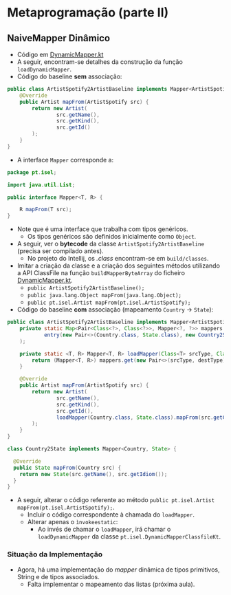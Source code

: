 # Metaprogramação (parte II)

## NaiveMapper Dinâmico

- Código em [DynamicMapper.kt](../sample23-naive-mapper-metaprogramming/src/main/kotlin/DynamicMapper.kt)
- A seguir, encontram-se detalhes da construção da função `loadDynamicMapper`.
- Código do baseline **sem** associação:
```java
public class ArtistSpotify2ArtistBaseline implements Mapper<ArtistSpotify, Artist> {
    @Override
    public Artist mapFrom(ArtistSpotify src) {
        return new Artist(
                src.getName(),
                src.getKind(),
                src.getId()
        );
    }
}
```
- A interface `Mapper` corresponde a:
```java
package pt.isel;

import java.util.List;

public interface Mapper<T, R> {

    R mapFrom(T src);
}
```
- Note que é uma interface que trabalha com tipos genéricos.
  - Os tipos genéricos são definidos inicialmente como `Object`.
- A seguir, ver o **bytecode** da classe `ArtistSpotify2ArtistBaseline` (precisa ser compilado antes).
  - No projeto do Intellij, os _.class_ encontram-se em `build/classes`.
- Imitar a criação da classe e a criação dos seguintes métodos utilizando a API ClassFile na função `buildMapperByteArray` do ficheiro [DynamicMapper.kt](../sample23-naive-mapper-metaprogramming/src/main/kotlin/DynamicMapper.kt).
  - `public ArtistSpotify2ArtistBaseline();`
  - `public java.lang.Object mapFrom(java.lang.Object);`
  - `public pt.isel.Artist mapFrom(pt.isel.ArtistSpotify);`
- Código do baseline **com** associação (mapeamento `Country` → `State`):
```java
public class ArtistSpotify2ArtistBaseline implements Mapper<ArtistSpotify, Artist> {
    private static Map<Pair<Class<?>, Class<?>>, Mapper<?, ?>> mappers = Map.ofEntries(
            entry(new Pair<>(Country.class, State.class), new Country2State())
    );

    private static <T, R> Mapper<T, R> loadMapper(Class<T> srcType, Class<R> destType) {
        return (Mapper<T, R>) mappers.get(new Pair<>(srcType, destType));
    }

    @Override
    public Artist mapFrom(ArtistSpotify src) {
        return new Artist(
                src.getName(),
                src.getKind(),
                src.getId(),
                loadMapper(Country.class, State.class).mapFrom(src.getCountry())
        );
    }
}

class Country2State implements Mapper<Country, State> {

  @Override
  public State mapFrom(Country src) {
    return new State(src.getName(), src.getIdiom());
  }
}
```
- A seguir, alterar o código referente ao método `public pt.isel.Artist mapFrom(pt.isel.ArtistSpotify);`.
  - Incluir o código correspondente à chamada do `loadMapper`.
  - Alterar apenas o `ìnvokeestatic`:
    - Ao invés de chamar o `loadMapper`, irá chamar o `loadDynamicMapper` da classe `pt.isel.DynamicMapperClassfileKt`.

### Situação da Implementação

- Agora, há uma implementação do _mapper_ dinâmica de tipos primitivos, String e de tipos associados.
  - Falta implementar o mapeamento das listas (próxima aula).